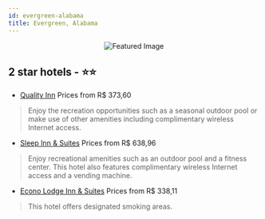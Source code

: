 ```yaml
---
id: evergreen-alabama
title: Evergreen, Alabama
---
```


<center><img src="https://i.travelapi.com/hotels/1000000/20000/14400/14371/cea85df8_z.jpg" alt="Featured Image" /></center>


##  2 star hotels - ⭐️⭐️

-    [Quality Inn](https://us.hurb.com/hotels/evergreen/quality-inn-JNP-JP251674?cmp=18055) Prices from R$ 373,60
   > Enjoy the recreation opportunities such as a seasonal outdoor pool or make use of other amenities including complimentary wireless Internet access.
-    [Sleep Inn & Suites](https://us.hurb.com/hotels/evergreen/sleep-inn-suites-JNP-JP982405?cmp=18055) Prices from R$ 638,96
   > Enjoy recreational amenities such as an outdoor pool and a fitness center. This hotel also features complimentary wireless Internet access and a vending machine.
-    [Econo Lodge Inn & Suites](https://us.hurb.com/hotels/evergreen/econo-lodge-inn-suites-JNP-JP999630?cmp=18055) Prices from R$ 338,11
   > This hotel offers designated smoking areas.
